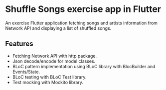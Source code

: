 # Shuffle Songs exercise app in Flutter

An exercise Flutter application fetching songs and artists information from Network API and displaying a list of shuffled songs.

## Features

- Fetching Network API with http package.
- Json decode/encode for model classes.
- BLoC pattern implementation using BLoC library with BlocBuilder and Events/State.
- BLoC testing with BLoC Test library.
- Test mocking with Mockito library.